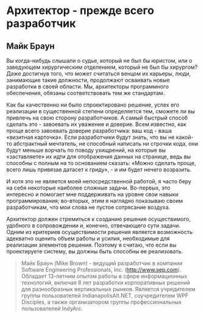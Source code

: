 # Архитектор - прежде всего разработчик

## Майк Браун

Вы когда-нибудь слышали о судье, который не был бы юристом, или о
заведующем хирургическим отделением, который не был бы хирургом? Даже
достигнув того, что может считаться венцом их карьеры, люди, занимающие
такие должности, продолжают осваивать новые разработки в своей области.
Мы, архитекторы программного обеспечения, обязаны соответствовать тем
же стандартам.

Как бы качественно ни было спроектировано решение, успех его реализации
в существенной степени определяется тем, сможете ли вы привлечь на свою
сторону разработчиков. А самый быстрый способ сделать это - завоевать их
уважение и доверие. Всем известно, как проще всего завоевать доверие
разработчика: ваш код - ваша «визитная карточка». Если разработчики будут
знать, что вы не какой-то абстрактный мечтатель, не способный написать ни
строчки кода, они будут меньше ворчать по поводу ухищрений, на которые
вы «заставляете» их идти для отображения данных на странице, ведь вы
способны с полным на то основанием сказать: «Можно сделать проще, всего
лишь привязав датасет к гриду», - и им будет нечего возразить.

И хотя это не является моей непосредственной работой, я часто беру на себя
некоторые наиболее сложные задачи. Во-первых, это интересно и помогает
мне поддерживать на уровне свои навыки программирования; во-вторых,
этим я наглядно показываю своим разработчикам, что мои слова не пустое
сотрясание воздуха.

Архитектор должен стремиться к созданию решения осуществимого,
удобного в сопровождении и, конечно, отвечающего сути задачи. Одним из
критериев осуществимости решения является возможность адекватно оценить
объем работы и усилия, необходимые для реализации элементов решения.
Поэтому я считаю, что если вы проектируете систему, вы должны быть
способны ее реализовать.

> Майк Браун (Mike Brown) - ведущий разработчик в компании Software
Engineering Professionals, Inc. (http://www.sep.com). Обладает 13-летним
опытом работы в сфере информационных технологий, включая 8 лет
разработки корпоративных решений для разнообразных вертикальных рынков.
Является учредителем группы пользователей IndianapolisAlt.NET,
соучредителем WPF Disciples, а также организатором группы профессиональных
пользователей IndyArc.